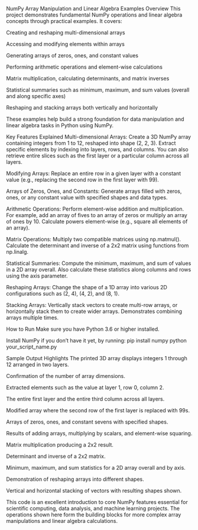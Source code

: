 NumPy Array Manipulation and Linear Algebra Examples
Overview
This project demonstrates fundamental NumPy operations and linear algebra concepts through practical examples. It covers:

Creating and reshaping multi-dimensional arrays

Accessing and modifying elements within arrays

Generating arrays of zeros, ones, and constant values

Performing arithmetic operations and element-wise calculations

Matrix multiplication, calculating determinants, and matrix inverses

Statistical summaries such as minimum, maximum, and sum values (overall and along specific axes)

Reshaping and stacking arrays both vertically and horizontally

These examples help build a strong foundation for data manipulation and linear algebra tasks in Python using NumPy.

Key Features Explained
Multi-dimensional Arrays:
Create a 3D NumPy array containing integers from 1 to 12, reshaped into shape (2, 2, 3). Extract specific elements by indexing into layers, rows, and columns. You can also retrieve entire slices such as the first layer or a particular column across all layers.

Modifying Arrays:
Replace an entire row in a given layer with a constant value (e.g., replacing the second row in the first layer with 99).

Arrays of Zeros, Ones, and Constants:
Generate arrays filled with zeros, ones, or any constant value with specified shapes and data types.

Arithmetic Operations:
Perform element-wise addition and multiplication. For example, add an array of fives to an array of zeros or multiply an array of ones by 10. Calculate powers element-wise (e.g., square all elements of an array).

Matrix Operations:
Multiply two compatible matrices using np.matmul(). Calculate the determinant and inverse of a 2x2 matrix using functions from np.linalg.

Statistical Summaries:
Compute the minimum, maximum, and sum of values in a 2D array overall. Also calculate these statistics along columns and rows using the axis parameter.

Reshaping Arrays:
Change the shape of a 1D array into various 2D configurations such as (2, 4), (4, 2), and (8, 1).

Stacking Arrays:
Vertically stack vectors to create multi-row arrays, or horizontally stack them to create wider arrays. Demonstrates combining arrays multiple times.

How to Run
Make sure you have Python 3.6 or higher installed.

Install NumPy if you don’t have it yet, by running:
pip install numpy
python your_script_name.py

Sample Output Highlights
The printed 3D array displays integers 1 through 12 arranged in two layers.

Confirmation of the number of array dimensions.

Extracted elements such as the value at layer 1, row 0, column 2.

The entire first layer and the entire third column across all layers.

Modified array where the second row of the first layer is replaced with 99s.

Arrays of zeros, ones, and constant sevens with specified shapes.

Results of adding arrays, multiplying by scalars, and element-wise squaring.

Matrix multiplication producing a 2x2 result.

Determinant and inverse of a 2x2 matrix.

Minimum, maximum, and sum statistics for a 2D array overall and by axis.

Demonstration of reshaping arrays into different shapes.

Vertical and horizontal stacking of vectors with resulting shapes shown.


This code is an excellent introduction to core NumPy features essential for scientific 
computing, data analysis, and machine learning projects. 
The operations shown here form the building blocks for more complex array manipulations 
and linear algebra calculations.
